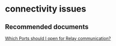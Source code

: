 <properties
	pageTitle="connectivity issues"
	description="connectivity issues"
	service="microsoft.relay"
	resource="namespaces"
	authors="jtaubensee"
	displayOrder="2"
	selfHelpType="generic"
	supportTopicIds="32421022"
	resourceTags=""
	productPesIds="16123"
	cloudEnvironments="public"
/>

# connectivity issues

## **Recommended documents**
[Which Ports should I open for Relay communication?](https://msdn.microsoft.com/library/mt723402.aspx)
